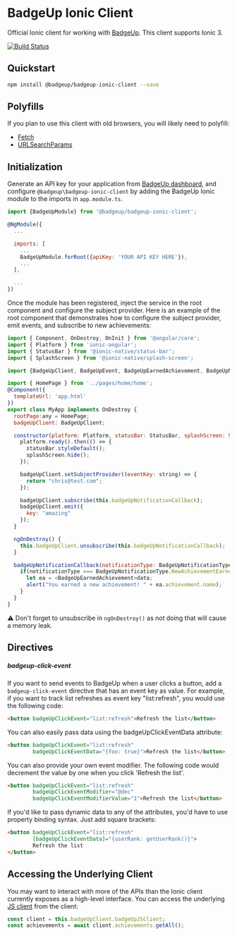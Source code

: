 # BadgeUp Ionic Client
Official Ionic client for working with [BadgeUp](https://www.badgeup.io/). This client supports Ionic 3.

[![Build Status](https://travis-ci.org/BadgeUp/badgeup-ionic-client.svg?branch=master)](https://travis-ci.org/BadgeUp/badgeup-ionic-client)

## Quickstart

```sh
npm install @badgeup/badgeup-ionic-client --save
```

## Polyfills
If you plan to use this client with old browsers, you will likely need to polyfill:
* [Fetch](https://developer.mozilla.org/en-US/docs/Web/API/Fetch_API)
* [URLSearchParams](https://developer.mozilla.org/en-US/docs/Web/API/URLSearchParams)

## Initialization
Generate an API key for your application from [BadgeUp dashboard](https://dashboard.badgeup.io/), and configure `@badgeup\badgeup-ionic-client` by adding the BadgeUp Ionic module to the imports in `app.module.ts`.

```js
import {BadgeUpModule} from '@badgeup/badgeup-ionic-client';

@NgModule({
  ...

  imports: [
    ...
    BadgeUpModule.forRoot({apiKey: 'YOUR API KEY HERE'}),
    ...
  ],

  ...
})

```

Once the module has been registered, inject the service in the root component and configure the subject provider.
Here is an example of the root component that demonstrates how to configure the subject provider, emit events, and subscribe to new achievements:

```js
import { Component, OnDestroy, OnInit } from '@angular/core';
import { Platform } from 'ionic-angular';
import { StatusBar } from '@ionic-native/status-bar';
import { SplashScreen } from '@ionic-native/splash-screen';

import {BadgeUpClient, BadgeUpEvent, BadgeUpEarnedAchievement, BadgeUpNotificationType} from '@badgeup/badgeup-ionic-client';

import { HomePage } from '../pages/home/home';
@Component({
  templateUrl: 'app.html'
})
export class MyApp implements OnDestroy {
  rootPage:any = HomePage;
  badgeUpClient: BadgeUpClient;

  constructor(platform: Platform, statusBar: StatusBar, splashScreen: SplashScreen, badgeUpClient: BadgeUpClient) {
    platform.ready().then(() => {
      statusBar.styleDefault();
      splashScreen.hide();
    });

    badgeUpClient.setSubjectProvider((eventKey: string) => {
      return "chris@test.com";
    });

    badgeUpClient.subscribe(this.badgeUpNotificationCallback);
    badgeUpClient.emit({
      key: "amazing"
    });
  }

  ngOnDestroy() {
    this.badgeUpClient.unsubscribe(this.badgeUpNotificationCallback);
  }

  badgeUpNotificationCallback(notificationType: BadgeUpNotificationType, data: any) {
    if(notificationType === BadgeUpNotificationType.NewAchievementEarned) {
      let ea = <BadgeUpEarnedAchievement>data;
      alert("You earned a new achievement! " + ea.achievement.name);
    }
  }
}
```

:warning: Don't forget to unsubscribe in `ngOnDestroy()` as not doing that will cause a memory leak.

## Directives

##### badgeup-click-event
If you want to send events to BadgeUp when a user clicks a button, add a `badgeup-click-event` directive that has an event key as value.
For example, if you want to track list refreshes as event key "list:refresh", you would use the following code:

```html
<button badgeUpClickEvent="list:refresh">Refresh the list</button>
```

You can also easily pass data using the badgeUpClickEventData attribute:

```html
<button badgeUpClickEvent="list:refresh"
        badgeUpClickEventData="{foo: true}">Refresh the list</button>
```

You can also provide your own event modifier. The following code would decrement the value by one when you click 'Refresh the list'.
```html
<button badgeUpClickEvent="list:refresh"
        badgeUpClickEventModifier="@dec"
        badgeUpClickEventModifierValue="1">Refresh the list</button>
```

If you'd like to pass dynamic data to any of the attributes, you'd have to use property binding syntax. Just add square brackets:
```html
<button badgeUpClickEvent="list:refresh"
        [badgeUpClickEventData]="{userRank: getUserRank()}">
        Refresh the list
</button>
```

## Accessing the Underlying Client

You may want to interact with more of the APIs than the Ionic client currently exposes as a high-level interface.
You can access the underlying [JS client](https://github.com/BadgeUp/badgeup-node-client) from the client:

```ts
const client = this.badgeUpClient.badgeUpJSClient;
const achievements = await client.achievements.getAll();
```
